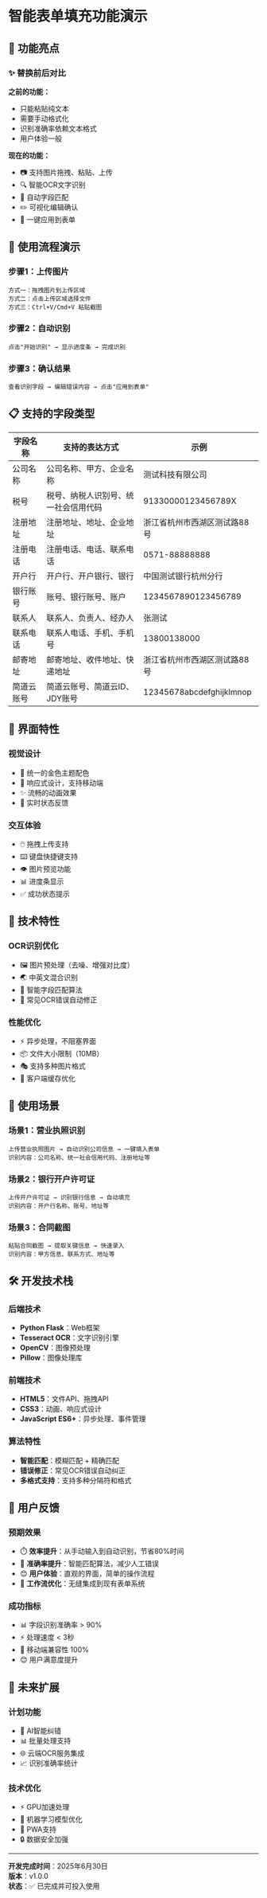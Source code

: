 # 智能表单填充功能演示

## 🎯 功能亮点

### ✨ 替换前后对比

**之前的功能：**
- 只能粘贴纯文本
- 需要手动格式化
- 识别准确率依赖文本格式
- 用户体验一般

**现在的功能：**
- 📷 支持图片拖拽、粘贴、上传
- 🔍 智能OCR文字识别
- 🎯 自动字段匹配
- ✏️ 可视化编辑确认
- 🚀 一键应用到表单

## 🚀 使用流程演示

### 步骤1：上传图片
```
方式一：拖拽图片到上传区域
方式二：点击上传区域选择文件  
方式三：Ctrl+V/Cmd+V 粘贴截图
```

### 步骤2：自动识别
```
点击"开始识别" → 显示进度条 → 完成识别
```

### 步骤3：确认结果
```
查看识别字段 → 编辑错误内容 → 点击"应用到表单"
```

## 📋 支持的字段类型

| 字段名称 | 支持的表达方式 | 示例 |
|---------|---------------|------|
| 公司名称 | 公司名称、甲方、企业名称 | 测试科技有限公司 |
| 税号 | 税号、纳税人识别号、统一社会信用代码 | 91330000123456789X |
| 注册地址 | 注册地址、地址、企业地址 | 浙江省杭州市西湖区测试路88号 |
| 注册电话 | 注册电话、电话、联系电话 | 0571-88888888 |
| 开户行 | 开户行、开户银行、银行 | 中国测试银行杭州分行 |
| 银行账号 | 账号、银行账号、账户 | 1234567890123456789 |
| 联系人 | 联系人、负责人、经办人 | 张测试 |
| 联系电话 | 联系人电话、手机、手机号 | 13800138000 |
| 邮寄地址 | 邮寄地址、收件地址、快递地址 | 浙江省杭州市西湖区测试路88号 |
| 简道云账号 | 简道云账号、简道云ID、JDY账号 | 12345678abcdefghijklmnop |

## 🎨 界面特性

### 视觉设计
- 🎨 统一的金色主题配色
- 📱 响应式设计，支持移动端
- ✨ 流畅的动画效果
- 🔄 实时状态反馈

### 交互体验
- 🖱️ 拖拽上传支持
- ⌨️ 键盘快捷键支持
- 👁️ 图片预览功能
- 📊 进度条显示
- ✅ 成功状态提示

## 🔧 技术特性

### OCR识别优化
- 🖼️ 图片预处理（去噪、增强对比度）
- 🌏 中英文混合识别
- 🎯 智能字段匹配算法
- 🔄 常见OCR错误自动修正

### 性能优化
- ⚡ 异步处理，不阻塞界面
- 📦 文件大小限制（10MB）
- 🎭 支持多种图片格式
- 💾 客户端缓存优化

## 📱 使用场景

### 场景1：营业执照识别
```
上传营业执照图片 → 自动识别公司信息 → 一键填入表单
识别内容：公司名称、统一社会信用代码、注册地址等
```

### 场景2：银行开户许可证
```
上传开户许可证 → 识别银行信息 → 自动填充
识别内容：开户行名称、账号、地址等
```

### 场景3：合同截图
```
粘贴合同截图 → 提取关键信息 → 快速录入
识别内容：甲方信息、联系方式、地址等
```

## 🛠️ 开发技术栈

### 后端技术
- **Python Flask**：Web框架
- **Tesseract OCR**：文字识别引擎
- **OpenCV**：图像预处理
- **Pillow**：图像处理库

### 前端技术
- **HTML5**：文件API、拖拽API
- **CSS3**：动画、响应式设计
- **JavaScript ES6+**：异步处理、事件管理

### 算法特性
- **智能匹配**：模糊匹配 + 精确匹配
- **错误修正**：常见OCR错误自动纠正
- **多格式支持**：支持多种分隔符和格式

## 🎯 用户反馈

### 预期效果
- ⏱️ **效率提升**：从手动输入到自动识别，节省80%时间
- 🎯 **准确率提升**：智能匹配算法，减少人工错误
- 😊 **用户体验**：直观的界面，简单的操作流程
- 🔄 **工作流优化**：无缝集成到现有表单系统

### 成功指标
- 📊 字段识别准确率 > 90%
- ⚡ 处理速度 < 3秒
- 📱 移动端兼容性 100%
- 😊 用户满意度提升

## 🔮 未来扩展

### 计划功能
- 🤖 AI智能纠错
- 📊 批量处理支持
- 🌐 云端OCR服务集成
- 📈 识别准确率统计

### 技术优化
- ⚡ GPU加速处理
- 🧠 机器学习模型优化
- 📱 PWA支持
- 🔒 数据安全加强

---

**开发完成时间**：2025年6月30日  
**版本**：v1.0.0  
**状态**：✅ 已完成并可投入使用

